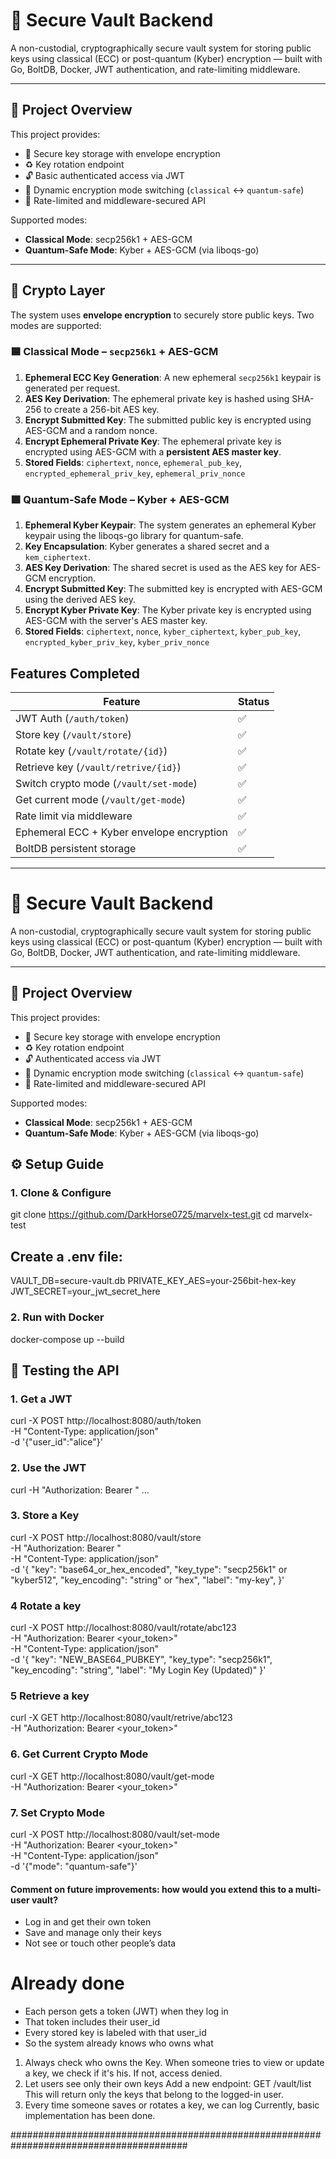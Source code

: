 # 🔐 Secure Vault Backend

A non-custodial, cryptographically secure vault system for storing public keys using classical (ECC) or post-quantum (Kyber) encryption — built with Go, BoltDB, Docker, JWT authentication, and rate-limiting middleware.

---

## 🚀 Project Overview

This project provides:

- 🔐 Secure key storage with envelope encryption
- ♻️ Key rotation endpoint
- 🔓 Basic authenticated access via JWT
- 🔁 Dynamic encryption mode switching (`classical` ↔ `quantum-safe`)
- 🧠 Rate-limited and middleware-secured API

Supported modes:

- **Classical Mode**: secp256k1 + AES-GCM
- **Quantum-Safe Mode**: Kyber + AES-GCM (via liboqs-go)

---

## 🔐 Crypto Layer

The system uses **envelope encryption** to securely store public keys. Two modes are supported:

### 🟦 Classical Mode – `secp256k1` + AES-GCM

1. **Ephemeral ECC Key Generation**: A new ephemeral `secp256k1` keypair is generated per request.
2. **AES Key Derivation**: The ephemeral private key is hashed using SHA-256 to create a 256-bit AES key.
3. **Encrypt Submitted Key**: The submitted public key is encrypted using AES-GCM and a random nonce.
4. **Encrypt Ephemeral Private Key**: The ephemeral private key is encrypted using AES-GCM with a **persistent AES master key**.
5. **Stored Fields**: `ciphertext`, `nonce`, `ephemeral_pub_key`, `encrypted_ephemeral_priv_key`, `ephemeral_priv_nonce`

### 🟪 Quantum-Safe Mode – Kyber + AES-GCM

1. **Ephemeral Kyber Keypair**: The system generates an ephemeral Kyber keypair using the liboqs-go library for quantum-safe.
2. **Key Encapsulation**: Kyber generates a shared secret and a `kem_ciphertext`.
3. **AES Key Derivation**: The shared secret is used as the AES key for AES-GCM encryption.
4. **Encrypt Submitted Key**: The submitted key is encrypted with AES-GCM using the derived AES key.
5. **Encrypt Kyber Private Key**: The Kyber private key is encrypted using AES-GCM with the server's AES master key.
6. **Stored Fields**: `ciphertext`, `nonce`, `kyber_ciphertext`, `kyber_pub_key`, `encrypted_kyber_priv_key`, `kyber_priv_nonce`

## Features Completed

| Feature                                   | Status |
| ----------------------------------------- | ------ |
| JWT Auth (`/auth/token`)                  | ✅     |
| Store key (`/vault/store`)                | ✅     |
| Rotate key (`/vault/rotate/{id}`)         | ✅     |
| Retrieve key (`/vault/retrive/{id}`)      | ✅     |
| Switch crypto mode (`/vault/set-mode`)    | ✅     |
| Get current mode (`/vault/get-mode`)      | ✅     |
| Rate limit via middleware                 | ✅     |
| Ephemeral ECC + Kyber envelope encryption | ✅     |
| BoltDB persistent storage                 | ✅     |

---

# 🔐 Secure Vault Backend

A non-custodial, cryptographically secure vault system for storing public keys using classical (ECC) or post-quantum (Kyber) encryption — built with Go, BoltDB, Docker, JWT authentication, and rate-limiting middleware.

---

## 🚀 Project Overview

This project provides:

- 🔐 Secure key storage with envelope encryption
- ♻️ Key rotation endpoint
- 🔓 Authenticated access via JWT
- 🔁 Dynamic encryption mode switching (`classical` ↔ `quantum-safe`)
- 🧠 Rate-limited and middleware-secured API

Supported modes:

- **Classical Mode**: secp256k1 + AES-GCM
- **Quantum-Safe Mode**: Kyber + AES-GCM (via liboqs-go)

## ⚙️ Setup Guide

### 1. Clone & Configure

git clone https://github.com/DarkHorse0725/marvelx-test.git
cd marvelx-test

## Create a .env file:

VAULT_DB=secure-vault.db
PRIVATE_KEY_AES=your-256bit-hex-key
JWT_SECRET=your_jwt_secret_here

### 2. Run with Docker

docker-compose up --build

## 🧪 Testing the API

### 1. Get a JWT

curl -X POST http://localhost:8080/auth/token \
 -H "Content-Type: application/json" \
 -d '{"user_id":"alice"}'

### 2. Use the JWT

curl -H "Authorization: Bearer <token>" ...

### 3. Store a Key

curl -X POST http://localhost:8080/vault/store \
 -H "Authorization: Bearer <token>" \
 -H "Content-Type: application/json" \
 -d '{
"key": "base64_or_hex_encoded",
"key_type": "secp256k1" or "kyber512",
"key_encoding": "string" or "hex",
"label": "my-key",
}'

### 4 Rotate a key

curl -X POST http://localhost:8080/vault/rotate/abc123 \
 -H "Authorization: Bearer <your_token>" \
 -H "Content-Type: application/json" \
 -d '{
"key": "NEW_BASE64_PUBKEY",
"key_type": "secp256k1",
"key_encoding": "string",
"label": "My Login Key (Updated)"
}'

### 5 Retrieve a key

curl -X GET http://localhost:8080/vault/retrive/abc123 \
 -H "Authorization: Bearer <your_token>"

### 6. Get Current Crypto Mode

curl -X GET http://localhost:8080/vault/get-mode \
 -H "Authorization: Bearer <your_token>"

### 7. Set Crypto Mode

curl -X POST http://localhost:8080/vault/set-mode \
 -H "Authorization: Bearer <your_token>" \
 -H "Content-Type: application/json" \
 -d '{"mode": "quantum-safe"}'

#### Comment on future improvements: how would you extend this to a multi-user vault?

- Log in and get their own token
- Save and manage only their keys
- Not see or touch other people’s data

# Already done

- Each person gets a token (JWT) when they log in
- That token includes their user_id
- Every stored key is labeled with that user_id
- So the system already knows who owns what

1. Always check who owns the Key.
   When someone tries to view or update a key, we check if it's his. If not, access denied.
2. Let users see only their own keys
   Add a new endpoint:
   GET /vault/list
   This will return only the keys that belong to the logged-in user.
3. Every time someone saves or rotates a key, we can log
   Currently, basic implementation has been done.

########################################################################################
